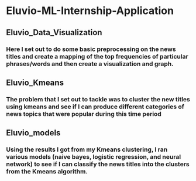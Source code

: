 # Eluvio-ML-Internship-Application

## Eluvio_Data_Visualization
### Here I set out to do some basic preprocessing on the news titles and create a mapping of the top frequencies of particular phrases/words and then create a visualization and graph.

## Eluvio_Kmeans
### The problem that I set out to tackle was to cluster the new titles using kmeans and see if I can produce different categories of news topics that were popular during this time period

## Eluvio_models
### Using the results I got from my Kmeans clustering, I ran various models (naive bayes, logistic regression, and neural network) to see if I can classify the news titles into the clusters from the Kmeans algorithm.

